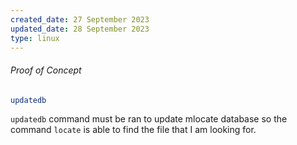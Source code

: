 ```yaml
---
created_date: 27 September 2023
updated_date: 28 September 2023
type: linux
---
```

###### Proof of Concept
```bash
updatedb
```
`updatedb` command must be ran to update mlocate database so the command `locate` is able to find the file that I am looking for.
